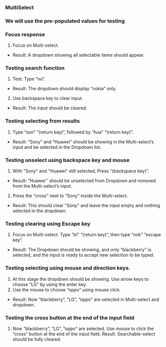 ### MultiSelect
### We will use the pre-populated values for testing

### Focus response
1. Focus on Multi-select.
 - Result: A dropdown showing all selectable items should appear.

### Testing search function
1. Test: Type “no”.
 - Result: The dropdown should display “nokia” only.
2. Use backspace key to clear input.
 - Result: The input should be cleared.

### Testing selecting from results
1. Type “son” “(return key)”, followed by “hua” “(return key)”.
 - Result: “Sony” and ”Huawei” should be showing in the Multi-select’s input and be selected in the Dropdown list.

### Testing unselect using backspace key and mouse
1. With "Sony" and "Huawei" still selected, Press “(backspace key)”.
 - Result: “Huawei'' should be unselected from Dropdown and removed from the Multi-select’s input.
2. Press the “cross” next to “Sony” inside the Multi-select.
 - Result: This should clear "Sony" and leave the input empty and nothing selected in the dropdown.

### Testing clearing using Escape key
1. Focus on Multi-select. Type “bl” “(return key)“, then type “nok” “escape key”.
 - Result: The Dropdown should be showing, and only “blackberry” is selected, and the input is ready to accept new selection to be typed.

### Testing selecting using mouse and direction keys.
1. At this stage the dropdown should be showing. Use arrow keys to choose “LG” by using the enter key.
2. Use the mouse to choose “oppo” using mouse click.
 - Result: Now “blackberry”, ”LG”, ”oppo” are selected in Multi-select and dropdown.

### Testing the cross button at the end of the input field
1. Now “blackberry”, ”LG”, ”oppo” are selected. Use mouse to click the “cross” button at the end of the input field.
Result: Searchable-select should be fully cleared.
